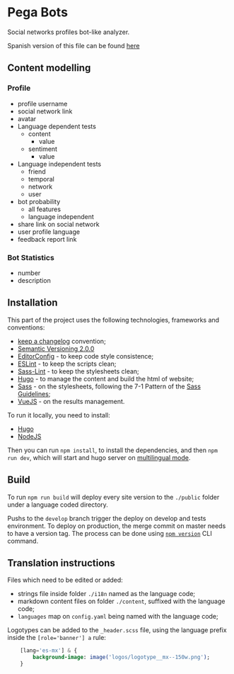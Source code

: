 # Pega Bots

Social networks profiles bot-like analyzer.

Spanish version of this file can be found [here](README.es.md)

## Content modelling

### Profile

- profile username
- social network link
- avatar
- Language dependent tests
	+ content
		* value
	+ sentiment
		* value
- Language independent tests
	+ friend
	+ temporal
	+ network
	+ user
- bot probability
	+ all features
	+ language independent
- share link on social network
- user profile language
- feedback report link

### Bot Statistics

- number
- description

## Installation

This part of the project uses the following technologies, frameworks and conventions:

- [keep a changelog](https://keepachangelog.com/en/1.0.0/) convention;
- [Semantic Versioning 2.0.0](https://semver.org/spec/v2.0.0.html)
- [EditorConfig](http://editorconfig.org/) - to keep code style consistence;
- [ESLint](https://eslint.org/) - to keep the scripts clean;
- [Sass-Lint](https://github.com/sasstools/sass-lint) - to keep the stylesheets clean;
- [Hugo](https://gohugo.io/) - to manage the content and build the html of website;
- [Sass](http://sass-lang.com/) - on the stylesheets, following the 7-1 Pattern of the [Sass Guidelines](https://sass-guidelin.es/);
- [VueJS](https://vuejs.org/) - on the results management.

To run it locally, you need to install:

- [Hugo](https://gohugo.io/)
- [NodeJS](https://nodejs.org/en/)

Then you can run `npm install`, to install the dependencies, and then `npm run dev`, which will start and hugo server on [multilingual mode](https://gohugo.io/content-management/multilingual/#configure-multilingual-multihost).

## Build

To run `npm run build` will deploy every site version to the `./public` folder under a language coded directory.

Pushs to the `develop` branch trigger the deploy on develop and tests environment. To deploy on production, the merge commit on master needs to have a version tag. The process can be done using [`npm version`](https://docs.npmjs.com/cli/version) CLI command.

## Translation instructions

Files which need to be edited or added:

- strings file inside folder `./i18n` named as the language code;
- markdown content files on folder `./content`, suffixed with the language code;
- `languages` map on `config.yaml` being named with the language code;

Logotypes can be added to the `_header.scss` file, using the language prefix inside the `[role='banner'] a` rule:

```sass
	[lang='es-mx'] & {
		background-image: image('logos/logotype__mx--150w.png');
	}
```

